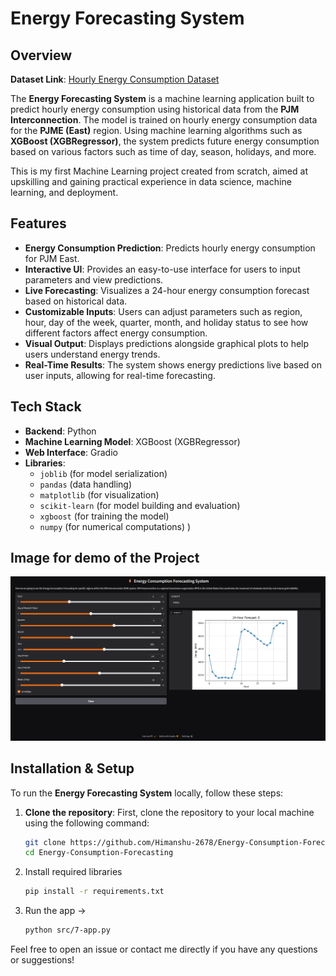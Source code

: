 # Energy Forecasting System

## Overview
**Dataset Link**: [Hourly Energy Consumption Dataset](https://www.kaggle.com/datasets/robikscube/hourly-energy-consumption)

The **Energy Forecasting System** is a machine learning application built to predict hourly energy consumption using historical data from the **PJM Interconnection**. The model is trained on hourly energy consumption data for the **PJME (East)** region. Using machine learning algorithms such as **XGBoost (XGBRegressor)**, the system predicts future energy consumption based on various factors such as time of day, season, holidays, and more.

This is my first Machine Learning project created from scratch, aimed at upskilling and gaining practical experience in data science, machine learning, and deployment.

## Features
- **Energy Consumption Prediction**: Predicts hourly energy consumption for PJM East.
- **Interactive UI**: Provides an easy-to-use interface for users to input parameters and view predictions.
- **Live Forecasting**: Visualizes a 24-hour energy consumption forecast based on historical data.
- **Customizable Inputs**: Users can adjust parameters such as region, hour, day of the week, quarter, month, and holiday status to see how different factors affect energy consumption.
- **Visual Output**: Displays predictions alongside graphical plots to help users understand energy trends.
- **Real-Time Results**: The system shows energy predictions live based on user inputs, allowing for real-time forecasting.

## Tech Stack
- **Backend**: Python
- **Machine Learning Model**: XGBoost (XGBRegressor)
- **Web Interface**: Gradio
- **Libraries**:
  - `joblib` (for model serialization)
  - `pandas` (data handling)
  - `matplotlib` (for visualization)
  - `scikit-learn` (for model building and evaluation)
  - `xgboost` (for training the model)
  - `numpy` (for numerical computations)
)

## Image for demo of the Project
![Energy Forecasting System](outputs/Screenshot%202025-08-03%20003452.png)

## Installation & Setup
To run the **Energy Forecasting System** locally, follow these steps:

1. **Clone the repository**:
   First, clone the repository to your local machine using the following command:
   ```bash
   git clone https://github.com/Himanshu-2678/Energy-Consumption-Forecasting.git
   cd Energy-Consumption-Forecasting
   
2. Install required libraries 
   ```bash
   pip install -r requirements.txt

4. Run the app -> 
   ```bash
   python src/7-app.py


Feel free to open an issue or contact me directly if you have any questions or suggestions!
